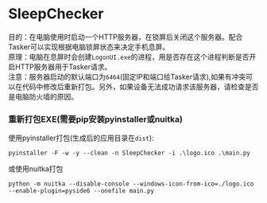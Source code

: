 # SleepChecker

目的：在电脑使用时启动一个HTTP服务器，在锁屏后关闭这个服务器。配合Tasker可以实现根据电脑锁屏状态来决定手机息屏。\
原理：电脑在息屏时会创建`LogonUI.exe`的进程，用是否存在这个进程判断是否开启HTTP服务器用于Tasker请求。\
注意：服务器启动的默认端口为`6464`(固定IP和端口给Tasker请求),如果有冲突可以在代码中修改后重新打包。另外，如果设备无法成功请求该服务器，请检查是否是电脑防火墙的原因。

### 重新打包EXE(需要pip安装pyinstaller或nuitka)

使用pyinstaller打包(生成后的应用目录在`dist`):

```
pyinstaller -F -w -y --clean -n SleepChecker -i .\logo.ico .\main.py
```

或使用nuitka打包

```
python -m nuitka --disable-console --windows-icon-from-ico=./logo.ico --enable-plugin=pyside6 --onefile main.py
```

